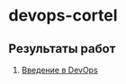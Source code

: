# devops-cortel

## Результаты работ

1. [Введение в DevOps](https://github.com/VladimirKraft/devops-cortel/tree/main/01-intro-rez)
